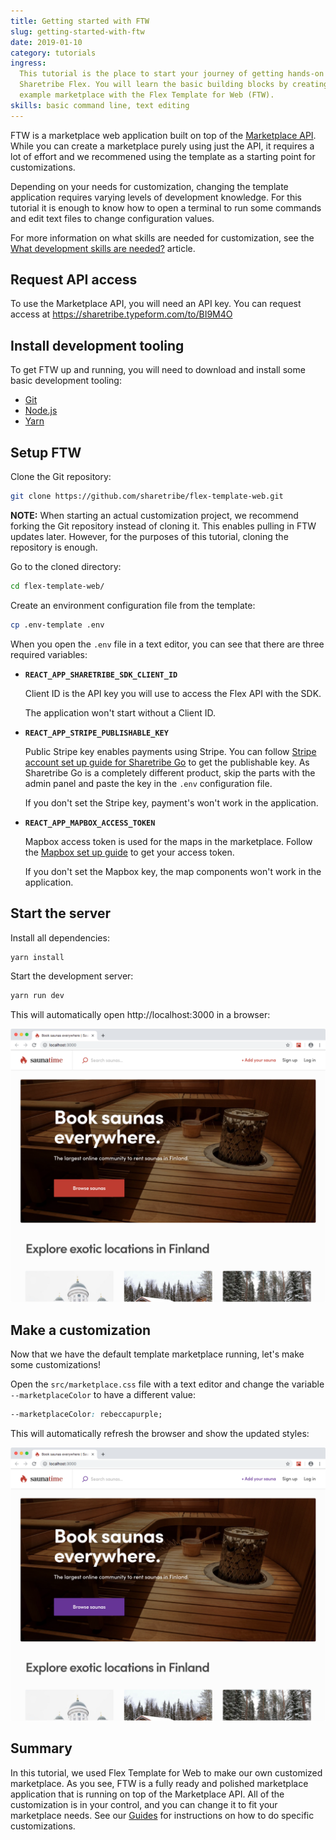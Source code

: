 ```yaml
---
title: Getting started with FTW
slug: getting-started-with-ftw
date: 2019-01-10
category: tutorials
ingress:
  This tutorial is the place to start your journey of getting hands-on with
  Sharetribe Flex. You will learn the basic building blocks by creating an
  example marketplace with the Flex Template for Web (FTW).
skills: basic command line, text editing
---
```


FTW is a marketplace web application built on top of the
[Marketplace API](/background/concepts/#marketplace-api). While you can create a
marketplace purely using just the API, it requires a lot of effort and we
recommened using the template as a starting point for customizations.

Depending on your needs for customization, changing the template application
requires varying levels of development knowledge. For this tutorial it is enough
to know how to open a terminal to run some commands and edit text files to
change configuration values.

For more information on what skills are needed for customization, see the
[What development skills are needed?](/background/development-skills/) article.

## Request API access

To use the Marketplace API, you will need an API key. You can request access at
https://sharetribe.typeform.com/to/BI9M4O

## Install development tooling

To get FTW up and running, you will need to download and install some basic
development tooling:

- [Git](https://git-scm.com/downloads)
- [Node.js](https://nodejs.org/)
- [Yarn](https://yarnpkg.com/docs/install)

## Setup FTW

Clone the Git repository:

```sh
git clone https://github.com/sharetribe/flex-template-web.git
```

**NOTE:** When starting an actual customization project, we recommend forking
the Git repository instead of cloning it. This enables pulling in FTW updates
later. However, for the purposes of this tutorial, cloning the repository is
enough.

Go to the cloned directory:

```sh
cd flex-template-web/
```

Create an environment configuration file from the template:

```sh
cp .env-template .env
```

When you open the `.env` file in a text editor, you can see that there are three
required variables:

- **`REACT_APP_SHARETRIBE_SDK_CLIENT_ID`**

  Client ID is the API key you will use to access the Flex API with the SDK.

  The application won't start without a Client ID.

- **`REACT_APP_STRIPE_PUBLISHABLE_KEY`**

  Public Stripe key enables payments using Stripe. You can follow
  [Stripe account set up guide for Sharetribe Go](https://help.sharetribe.com/sharetribe-go-payments-and-transactions/online-payments-with-stripe/how-to-configure-your-stripe-account-and-get-api-keys-for-your-marketplace)
  to get the publishable key. As Sharetribe Go is a completely different
  product, skip the parts with the admin panel and paste the key in the `.env`
  configuration file.

  If you don't set the Stripe key, payment's won't work in the application.

- **`REACT_APP_MAPBOX_ACCESS_TOKEN`**

  Mapbox access token is used for the maps in the marketplace. Follow the
  [Mapbox set up guide](/guides/how-to-set-up-mapbox-for-ftw/) to get your
  access token.

  If you don't set the Mapbox key, the map components won't work in the
  application.

## Start the server

Install all dependencies:

```sh
yarn install
```

Start the development server:

```sh
yarn run dev
```

This will automatically open http://localhost:3000 in a browser:

![Default marketplace screenshot](./saunatime-default.png)

## Make a customization

Now that we have the default template marketplace running, let's make some
customizations!

Open the `src/marketplace.css` file with a text editor and change the variable
`--marketplaceColor` to have a different value:

```css
--marketplaceColor: rebeccapurple;
```

This will automatically refresh the browser and show the updated styles:

![Customized marketplace screenshot](./saunatime-customized.png)

## Summary

In this tutorial, we used Flex Template for Web to make our own customized
marketplace. As you see, FTW is a fully ready and polished marketplace
application that is running on top of the Marketplace API. All of the
customization is in your control, and you can change it to fit your marketplace
needs. See our [Guides](/guides/) for instructions on how to do specific
customizations.
